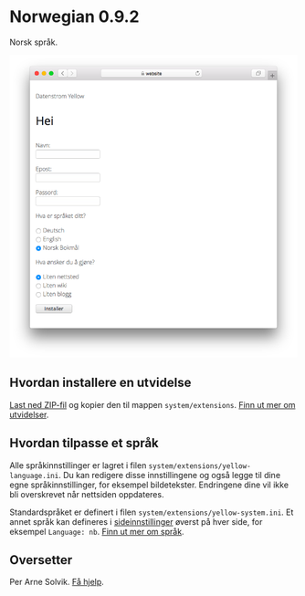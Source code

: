 # Norwegian 0.9.2

Norsk språk.

<p align="center"><img src="SCREENSHOT.png" alt="Skjermdump"></p>

## Hvordan installere en utvidelse

[Last ned ZIP-fil](https://github.com/annaesvensson/yellow-language/raw/main/downloads/norwegian.zip) og kopier den til mappen `system/extensions`. [Finn ut mer om utvidelser](https://github.com/annaesvensson/yellow-update).

## Hvordan tilpasse et språk

Alle språkinnstillinger er lagret i filen `system/extensions/yellow-language.ini`. Du kan redigere disse innstillingene og også legge til dine egne språkinnstillinger, for eksempel bildetekster. Endringene dine vil ikke bli overskrevet når nettsiden oppdateres.

Standardspråket er definert i filen `system/extensions/yellow-system.ini`. Et annet språk kan defineres i [sideinnstillinger](https://github.com/annaesvensson/yellow-core#settings-page) øverst på hver side, for eksempel `Language: nb`. [Finn ut mer om språk](https://datenstrom.se/yellow/help/how-to-customise-a-language).

## Oversetter

Per Arne Solvik. [Få hjelp](https://datenstrom.se/yellow/help/).
